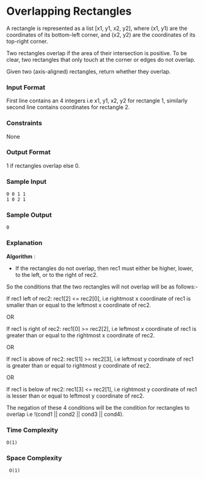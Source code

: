 # Overlapping Rectangles

A rectangle is represented as a list [x1, y1, x2, y2], where (x1, y1) are the coordinates of its bottom-left corner, and (x2, y2) are the coordinates of its top-right corner.

Two rectangles overlap if the area of their intersection is positive. To be clear, two rectangles that only touch at the corner or edges do not overlap.

Given two (axis-aligned) rectangles, return whether they overlap.

### Input Format

First line contains an 4 integers i.e x1, y1, x2, y2 for rectangle 1, similarly second line contains coordinates for rectangle 2.

### Constraints

None

### Output Format

1 if rectangles overlap else 0.

### Sample Input

```
0 0 1 1
1 0 2 1
```

### Sample Output

```
0
```

### Explanation

**Algorithm** :

- If the rectangles do not overlap, then rec1 must either be higher, lower, to the left, or to the right of rec2.

So the conditions that the two rectangles will not overlap will be as follows:-

If rec1 left of rec2:
rec1[2] <= rec2[0], i.e rightmost x coordinate of rec1 is smaller than or equal to the leftmost x coordinate of rec2.

OR

If rec1 is right of rec2:
rec1[0] >= rec2[2], i.e leftmost x coordinate of rec1 is greater than or equal to the rightmost x coordinate of rec2.

OR

If rec1 is above of rec2:
rec1[1] >= rec2[3], i.e leftmost y coordinate of rec1 is greater than or equal to rightmost y coordinate of rec2.

OR

If rec1 is below of rec2:
rec1[3] <= rec2[1], i.e rightmost y coordinate of rec1 is lesser than or equal to leftmost y coordinate of rec2.

The negation of these 4 conditions will be the condition for rectangles to overlap i.e !(cond1 || cond2 || cond3 || cond4).

### Time Complexity

```
O(1)
```

### Space Complexity

```
 O(1)
```
